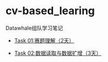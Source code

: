 # cv-based_learing

Datawhale组队学习笔记

- [ Task 01:赛题理解（2天）](Task01/赛题理解.md)

- [ Task 02:数据读取与数据扩增（3天）](Task02/数据读取与数据扩增.md)
